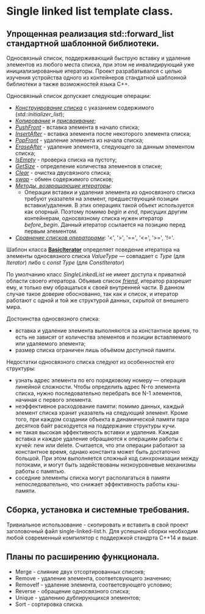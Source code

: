 # Single linked list template class.
## Упрощенная реализация std::forward_list стандартной шаблонной библиотеки.

Односвязный список, поддерживающий быструю вставку и удаление элементов из любого места списка, при этом не инвалидирующий уже инициализированные итераторы. Проект разрабатывался с целью изучения устройства одного из контейнеров стандатной шаблонной библиотеки а также возможностей языка С++.

Односвязный список допускает следующие операции:
- [*Конструирование списка*](https://github.com/konstantinbelousovEC/cpp-single-linked-list/blob/f1ac0436b2e838ce17ee20c2e3b8207ee593f1ce/single-linked-list/single-linked-list.h#L60) с указанием содержимого (*std::initializer_list*);
- [*Копирование*](https://github.com/konstantinbelousovEC/cpp-single-linked-list/blob/f1ac0436b2e838ce17ee20c2e3b8207ee593f1ce/single-linked-list/single-linked-list.h#L65) и [*присваивание*](https://github.com/konstantinbelousovEC/cpp-single-linked-list/blob/f1ac0436b2e838ce17ee20c2e3b8207ee593f1ce/single-linked-list/single-linked-list.h#L75);
- [*PushFront*](https://github.com/konstantinbelousovEC/cpp-single-linked-list/blob/f1ac0436b2e838ce17ee20c2e3b8207ee593f1ce/single-linked-list/single-linked-list.h#L92) - вставка элемента в начало списка;
- [*InsertAfter*](https://github.com/konstantinbelousovEC/cpp-single-linked-list/blob/f1ac0436b2e838ce17ee20c2e3b8207ee593f1ce/single-linked-list/single-linked-list.h#L107) - вставка элемента после некоторого элемента списка;
- [*PopFront*](https://github.com/konstantinbelousovEC/cpp-single-linked-list/blob/f1ac0436b2e838ce17ee20c2e3b8207ee593f1ce/single-linked-list/single-linked-list.h#L98) - удаление элемента из начала списка;
- [*EraseAfter*](https://github.com/konstantinbelousovEC/cpp-single-linked-list/blob/f1ac0436b2e838ce17ee20c2e3b8207ee593f1ce/single-linked-list/single-linked-list.h#L115) - удаление элемента, следующего за данным элементом списка;
- [*IsEmpty*](https://github.com/konstantinbelousovEC/cpp-single-linked-list/blob/f1ac0436b2e838ce17ee20c2e3b8207ee593f1ce/single-linked-list/single-linked-list.h#L39) - проверка списка на пустоту;
- [*GetSize*](https://github.com/konstantinbelousovEC/cpp-single-linked-list/blob/f1ac0436b2e838ce17ee20c2e3b8207ee593f1ce/single-linked-list/single-linked-list.h#L38) - определение количества элементов в списке;
- [*Clear*](https://github.com/konstantinbelousovEC/cpp-single-linked-list/blob/f1ac0436b2e838ce17ee20c2e3b8207ee593f1ce/single-linked-list/single-linked-list.h#L82) - очистка двусвязного списка;
- [*swap*](https://github.com/konstantinbelousovEC/cpp-single-linked-list/blob/f1ac0436b2e838ce17ee20c2e3b8207ee593f1ce/single-linked-list/single-linked-list.h#L125) - обмен содержимого списков;
- [*Методы, возвращающие итераторы*](https://github.com/konstantinbelousovEC/cpp-single-linked-list/blob/f1ac0436b2e838ce17ee20c2e3b8207ee593f1ce/single-linked-list/single-linked-list.h#L41):
    - Операции вставки и удаления элемента из односвязного списка требуют указателя на элемент, предшествующий позиции вставки/удаления. В этих операциях такой объект используется как опорный. Поэтому помимо *begin* и *end*, присущих другим контейнерам, односвязному списка нужен итератор *before_begin*. Данный итератор ссылается на позицию перед первым элементом.
- [*Сравнение списков операторами*](https://github.com/konstantinbelousovEC/cpp-single-linked-list/blob/f1ac0436b2e838ce17ee20c2e3b8207ee593f1ce/single-linked-list/single-linked-list.h#L147): '<', '>', '==', '<=', '>=', '!='.

Шаблон класса [**BasicIterator**](https://github.com/konstantinbelousovEC/cpp-single-linked-list/blob/f1ac0436b2e838ce17ee20c2e3b8207ee593f1ce/single-linked-list/single-linked-list.h#L188) определяет поведение итератора на элементы односвязного списка *ValueType* — совпадает с *Type* (для *Iterator*) либо с *const Type* (для *ConstIterator*)

По умолчанию класс *SingleLinkedList* не имеет доступа к приватной области своего итератора. Объявив список [*friend*](https://disk.yandex.ru/i/JmF4shw20tUnGQ), итератор разрешит ему, и только ему обращаться к своей внутренней части. В данном случае такое доверие обоснованно, так как и список, и итератор работают с одной и той же структурой данных, скрытой от внешнего мира.

Достоинства односвязного списка:
- вставка и удаление элемента выполняются за константное время, то есть не зависят от количества элементов и позиции вставляемого или удаляемого элемента;
- размер списка ограничен лишь объёмом доступной памяти.

Недостатки односвязного списка следуют из особенностей его структуры:
- узнать адрес элемента по его порядковому номеру — операция линейной сложности. Чтобы определить адрес N-го элемента списка, нужно последовательно перебрать все N-1 элементов, начиная с первого элемента.
- неэффективное расходование памяти: помимо данных, каждый элемент списка хранит указатель на следующий элемент. Кроме того, при каждом создании объекта в динамической памяти пара десятков байт расходуется на поддержание структуры кучи.
- не такая высокая эффективность вставки и удаления. Каждая вставка и каждое удаление обращаются к операциям работы с кучей: new или delete. Считается, что эти операции работают за константное время, однако константа может быть достаточно большой. При этом выполняется сложный код синхронизации между потоками, и могут быть задействованы низкоуровневые механизмы работы с памятью.
- соседние элементы списка могут располагаться в памяти непоследовательно, что снижает эффективность работы кэш-памяти.

## Сборка, установка и системные требования.

Тривиальное использование - скопировать и вставить в свой проект заголовочный файл single-linked-list.h. Для успешной сборки необходим любой современный компилятор с поддержкой стандрта C++14 и выше.

## Планы по расширению функционала.

- Merge - слияние двух отсортированных списокв;
- Remove - удаление элемента, соответсвующего значению;
- RemoveIf - удаление элемента, соответсвующего условию;
- Reverse - обращение односвязного списка;
- Unique - удалению дублирующихся элементов;
- Sort - сортировка списка.